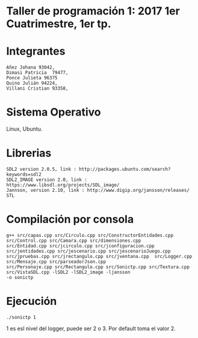#  Taller de programación 1: 2017 1er Cuatrimestre, 1er tp.
#  Integrantes 
    Añez Johana 93042,
    Dimasi Patricia  79477,
    Ponce Julieta 96375
    Quino Julián 94224,
    Villani Cristian 93358,

# Sistema Operativo 
  Linux, Ubuntu.  
  
# Librerias
    SDL2 version 2.0.5, link : http://packages.ubuntu.com/search?keywords=sdl2
    SDL2_IMAGE version 2.0, link : https://www.libsdl.org/projects/SDL_image/
    Jannson, version 2.10, link : http://www.digip.org/jansson/releases/
    STL
  
# Compilación por consola
    g++ src/capas.cpp src/Circulo.cpp src/ConstructorEntidades.cpp src/Control.cpp src/Camara.cpp src/dimensiones.cpp 
    src/Entidad.cpp src/jcirculo.cpp src/jconfiguracion.cpp src/jentidades.cpp src/jescenario.cpp src/jescenarioJuego.cpp 
    src/jpruebas.cpp src/jrectangulo.cpp src/jventana.cpp  src/Logger.cpp src/Mensaje.cpp src/parseadorJson.cpp 
    src/Personaje.cpp src/Rectangulo.cpp src/Sonictp.cpp src/Textura.cpp  src/VistaSDL.cpp -lSDL2 -lSDL2_image -ljansson 
    -o sonictp

# Ejecución
    ./sonictp 1

1 es esl nivel del logger, puede ser 2 o 3.
Por default toma el valor 2.
